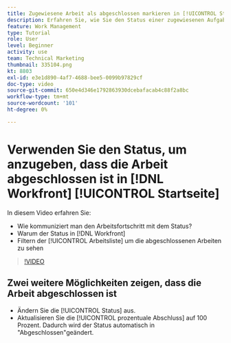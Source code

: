 ```yaml
---
title: Zugewiesene Arbeit als abgeschlossen markieren in [!UICONTROL Startseite]
description: Erfahren Sie, wie Sie den Status einer zugewiesenen Aufgabe oder eines Problems ändern können, um anzugeben, dass die Aufgabe im [!UICONTROL Arbeitsliste]. Filtern Sie dann die Liste, um nur abgeschlossene Arbeiten anzuzeigen.
feature: Work Management
type: Tutorial
role: User
level: Beginner
activity: use
team: Technical Marketing
thumbnail: 335104.png
kt: 8803
exl-id: e3e1d890-4af7-4688-bee5-0099b97829cf
doc-type: video
source-git-commit: 650e4d346e1792863930dcebafacab4c88f2a8bc
workflow-type: tm+mt
source-wordcount: '101'
ht-degree: 0%

---
```


# Verwenden Sie den Status, um anzugeben, dass die Arbeit abgeschlossen ist in [!DNL Workfront] [!UICONTROL Startseite]

In diesem Video erfahren Sie:

* Wie kommuniziert man den Arbeitsfortschritt mit dem Status?
* Warum der Status in [!DNL  Workfront]
* Filtern der [!UICONTROL Arbeitsliste] um die abgeschlossenen Arbeiten zu sehen

>[!VIDEO](https://video.tv.adobe.com/v/335104/?quality=12&learn=on)


## Zwei weitere Möglichkeiten zeigen, dass die Arbeit abgeschlossen ist

* Ändern Sie die [!UICONTROL Status] aus.
* Aktualisieren Sie die [!UICONTROL prozentuale Abschluss] auf 100 Prozent. Dadurch wird der Status automatisch in &quot;Abgeschlossen&quot;geändert.

<!---
learn more URLs
--->
